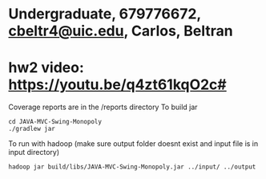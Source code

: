 # Undergraduate, 679776672, cbeltr4@uic.edu, Carlos, Beltran #

# hw2 video: https://youtu.be/q4zt61kqO2c#

Coverage reports are in the /reports directory
To build jar
```
cd JAVA-MVC-Swing-Monopoly
./gradlew jar
```

To run with hadoop (make sure output folder doesnt exist and input file is in input directory)
```
hadoop jar build/libs/JAVA-MVC-Swing-Monopoly.jar ../input/ ../output
```

